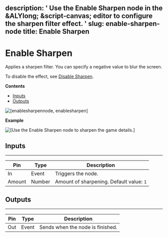 description: ' Use the Enable Sharpen node in the &ALYlong; &script-canvas; editor
  to configure the sharpen filter effect. '
slug: enable-sharpen-node
title: Enable Sharpen
---
# Enable Sharpen<a name="enable-sharpen-node"></a>

Applies a sharpen filter\. You can specify a negative value to blur the screen\.

To disable the effect, see [Disable Sharpen](disable-sharpen-node.md)\.

**Contents**
+ [Inputs](#enable-sharpen-note-input)
+ [Outputs](#enable-sharpen-node-output)

![\[enablesharpennode, enablesharpen\]](/images/scripting/script-canvas/scriptcanvasnodes/script-canvas-enable-sharpen-node.png)

**Example**  

![\[Use the Enable Sharpen node to sharpen the game details.\]](/images/scripting/script-canvas/scriptcanvasnodes/enable-sharpen-node-example.png)

## Inputs<a name="enable-sharpen-note-input"></a>


****  

| Pin | Type | Description | 
| --- | --- | --- | 
| In | Event |  Triggers the node\.  | 
| Amount | Number |  Amount of sharpening\. Default value: `1`  | 

## Outputs<a name="enable-sharpen-node-output"></a>


****  

| Pin | Type | Description | 
| --- | --- | --- | 
| Out | Event | Sends when the node is finished\. | 